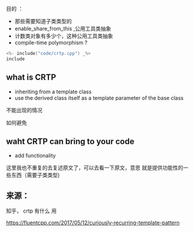 目的 ：

- 那些需要知道子类类型的 
- enable_share_from_this ,公用工具类抽象
- 计数类对象有多少个，这种公用工具类抽象
- compile-time polymorphism ?


```cpp
<%- include("code/crtp.cpp") _%>
include
```

## what is CRTP

- inheriting from a template class
- use the derived class itself as a template parameter of the base class

不能出现的情况

如何避免


## waht CRTP can bring to your code 


- add functionality

这里我也不重复的去复述原文了，可以去看一下原文，意思 就是提供功能性的一些东西（需要子类类型)


## 来源：
知乎， crtp 有什么 用

https://fluentcpp.com/2017/05/12/curiously-recurring-template-pattern
